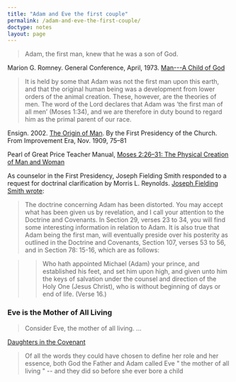 ```yaml
---
title: "Adam and Eve the first couple"
permalink: /adam-and-eve-the-first-couple/
doctype: notes
layout: page
---
```


> Adam, the first man, knew that he was a son of God.

Marion G. Romney. General Conference, April, 1973. [Man---A Child of God](https://www.lds.org/general-conference/1973/04/man-a-child-of-god?lang=eng)

> It is held by some that Adam was not the first man upon this earth, and that the original human being was a development from lower orders of the animal creation. These, however, are the theories of men. The word of the Lord declares that Adam was ‘the first man of all men’ (Moses 1:34), and we are therefore in duty bound to regard him as the primal parent of our race.

Ensign. 2002. [The Origin of Man](https://www.lds.org/ensign/2002/02/the-origin-of-man?lang=eng). By the First Presidency of the Church. From Improvement Era, Nov. 1909, 75–81

Pearl of Great Price Teacher Manual, [Moses 2:26–31: The Physical Creation of Man and Woman](https://www.lds.org/manual/the-pearl-of-great-price-teacher-manual/the-book-of-moses/moses-226-31-the-physical-creation-of-man-and-woman?lang=eng)

As counselor in the First Presidency, Joseph Fielding Smith responded to a request for doctrinal clarification by Morris L. Reynolds.  [Joseph Fielding Smith wrote](http://www.utlm.org/images/curseofcain/curseofcain_p116appendixc.gif):

> The doctrine concerning Adam has been distorted.  You may accept what has been given us by revelation, and I call your attention to the Doctrine and Covenants.  In Section 29, verses 23 to 34, you will find some interesting information in relation to Adam.  It is also true that Adam being the first man, will eventually preside over his posterity as outlined in the Doctrine and Covenants, Section 107, verses 53 to 56, and in Section 78: 15-16, which are as follows:

> > Who hath appointed Michael (Adam) your prince, and established his feet, and set him upon high, and given unto him the keys of salvation under the counsel and direction of the Holy One (Jesus Christ), who is without beginning of days or end of life. (Verse 16.)

### Eve is the Mother of All Living

> Consider Eve, the mother of all living. ...

[Daughters in the Covenant](https://www.lds.org/general-conference/2014/04/daughters-in-the-covenant?lang=eng)

> Of all the words they could have chosen to define her role and her essence, both God the Father and Adam called Eve " the mother of all living " -- and they did so before she ever bore a child
